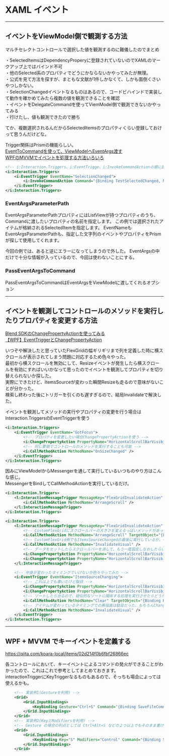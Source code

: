 # XAML イベント

---

## イベントをViewModel側で観測する方法

マルチセレクトコントロールで選択した値を観測するのに難儀したのでまとめ  

・SelectedItemsはDependencyProperyに登録されていないのでXAMLのマークアップ上ではバインド不可  
・他のSelected系のプロパティでどうにかならないかやってみたが無理。  
・公式を見て方法を探すが、まともな文献が1件しかなくて、しかも面倒くさいやつしかない。  
・SelectionChangedイベントなるものはあるので、コードビハインドで実装して動作を確かめてみたら複数の値を観測できることを確認  
・イベントをDelegateCommandを使ってViemModel側で観測できないかやってみる  
・行けたし、値も観測できたので勝ち  

てか、複数選択されるんだからSelectedItemsのプロパティくらい登録しておけって思うんだけどな。  

Trigger関係はPrismの機能らしい。  
[EventToCommandを使って、ViewModelへEventArgs渡す](https://qiita.com/takanemu/items/efbe7ab1b1272251720a)  
[WPFのMVVMでイベントを処理する方法いろいろ](https://whitedog0215.hatenablog.jp/entry/2020/03/15/173935)  

``` XML
<!-- i:Interaction.Triggers、i:EventTrigge、i:InvokeCommandActionの順に設定する -->
<i:Interaction.Triggers>
    <i:EventTrigger EventName="SelectionChanged">
        <i:InvokeCommandAction Command="{Binding TestSelectedChanged, Mode=OneWay}" PassEventArgsToCommand="True" />
    </i:EventTrigger>
</i:Interaction.Triggers>
```

### EventArgsParameterPath

EventArgsParameterPathプロパティにはListViewが持つプロパティのうち、Commandに渡したいプロパティの名前を指定します。
この例では選択されたアイテムが格納されるSelectedItemを指定します。
EventNameもEventArgsParameterPathも、指定した文字列のイベントやプロパティをPrismが探して使用してくれます。

今回の例では、あると逆にエラーになってしまうので外した。
EventArgsの中だけで十分な情報が入っているので、今回は使わないことにする。

### PassEventArgsToCommand

PassEventArgsToCommandはEventArgsをViewModelに渡してくれるオプション

---

## イベントを観測してコントロールのメソッドを実行したりプロパティを変更する方法

[Blend SDKのChangePropertyActionを使ってみる](http://nineworks2.blog.fc2.com/blog-entry-33.html?sp)  
[【WPF】EventTriggerとChangePropertyAction](http://pro.art55.jp/?eid=1303828)  

いつぞや解決したと思っていたFlexGridの幅ギリギリまで列を定義した時に横スクロールが表示されてしまう問題に対応するため色々やった。  
最初から横スクロールを無効にして、Resizeイベントが発生したら横スクロールを有効にすればいいかなって思ったのでイベントを観測してプロパティを切り替えられないか探した。  
実際にできたけど、ItemsSourceが変わった瞬間Resizeも走るので意味がないことが分かった。  
検索し終わった後にトリガーを引くのも遅すぎるので、結局Invalidateで解決した。  

イベントを観測してメソッドの実行やプロパティの変更を行う場合は Interaction.TriggersのEventTriggerを使う  

``` xml : イベントを観測する場合
<i:Interaction.Triggers>
    <i:EventTrigger EventName="GotFocus">
        <!-- プロパティを変更したい場合ChangePropertyActionを使う -->
        <i:ChangePropertyAction PropertyName="HorizontalScrollBarVisibility" Value="Hidden" />
        <!-- 同じ要領でコントロールのメソッドを実行することも可能 -->
        <i:CallMethodAction MethodName="OnSizeChanged" />
    </i:EventTrigger>
</i:Interaction.Triggers>
```

因みにViewModelからMessengerを通して実行しているいつものやり方はこんな感じ。  
MessengerをBindしてCallMethodActionを実行しているだけ。  

``` xml : 基本
<i:Interaction.Triggers>
    <l:InteractionMessageTrigger MessageKey="FlexGridInvalidateAction" Messenger="{Binding Messenger}">
        <i:CallMethodAction MethodName="ArrangeScroll" />
    </l:InteractionMessageTrigger>
</i:Interaction.Triggers>
```

``` XML : バグに対応するためにあれこれやったやつ
<i:Interaction.Triggers>
    <l:InteractionMessageTrigger MessageKey="FlexGridInvalidateAction" Messenger="{Binding Messenger}">
        <!-- CustomFlexGridにスクロールバーの大きさを変えるっぽいメソッドがあったので呼び出してみたが駄目だった。 -->
        <i:CallMethodAction MethodName="ArrangeScroll" TargetObject="{Binding RelativeSource={RelativeSource FindAncestor, AncestorType={x:Type ctrl:CustomFlexGrid}}}" />
        <!-- CustomFlexGrid側でもItemsSourceChangedの最後に実行しているが、それだけでは駄目で、描画された後にDispatcher.Invokeで改めて実行したら行けた -->
        <i:CallMethodAction MethodName="InvalidateVisual" />
        <!-- データをセットしたらスクロールバーを消して、もう一度設定しなおしたらいけないか試したけど駄目だった。 -->
        <i:ChangePropertyAction PropertyName="HorizontalScrollBarVisibility" Value="Hidden" />
        <i:ChangePropertyAction PropertyName="HorizontalScrollBarVisibility" Value="Auto" />
    </l:InteractionMessageTrigger>

    <!-- 中身が変わったタイミングでいけないか色々やってみた -->
    <i:EventTrigger EventName="ItemsSourceChanging">
        <!-- これは上でも書いたけど駄目 -->
        <i:ChangePropertyAction PropertyName="HorizontalScrollBarVisibility" Value="Hidden" />
        <i:ChangePropertyAction PropertyName="HorizontalScrollBarVisibility" Value="Auto" />
        <!-- ソートしたら治るので、疑似的なソートに関係する処理を実行させたらどうかと思ったが駄目だった。 -->
        <i:CallMethodAction MethodName="Clear" TargetObject="{Binding RelativeSource={RelativeSource FindAncestor, AncestorType={x:Type ctrl:CustomFlexGrid}}, Path=CollectionView.SortDescriptions}" />
        <!-- アイテムが変わっているタイミングでの再描画は駄目だった。もちろんChangedでも駄目。 -->
        <i:CallMethodAction MethodName="InvalidateVisual" />
    </i:EventTrigger>
</i:Interaction.Triggers>
```

---

## WPF + MVVM でキーイベントを定義する

<https://qiita.com/koara-local/items/02d214f0b6fbf26866ec>  

各コントロールにおいて、キーイベントによるコマンドの発火ができることがわかったので、これはこれで参考としてまとめておきます。  
interactionTriggerにKeyTriggerなるものもあるので、そっちも場合によっては使えるかも。  

``` XML : Ctrl + S でViewModelの特定の内容を保存するコマンドを呼び出したい場合
    <!-- 実装例1(Gestureを利用) -->
    <Grid>
        <Grid.InputBindings>
            <KeyBinding Gesture="Ctrl+S" Command="{Binding SaveFileCommand}"/>
        </Grid.InputBindings>
    </Grid>
    <!-- 実装例2(KeyとModifiersを利用) -->
    <!-- Gesture の場合の利点としては Ctrl+Alt+S などの２つ以上でもそのまま書けるところです。 -->
    <Grid>
        <Grid.InputBindings>
            <KeyBinding Key="S" Modifiers="Control" Command="{Binding SaveFileCommand}"/>
        </Grid.InputBindings>
    </Grid>
```
